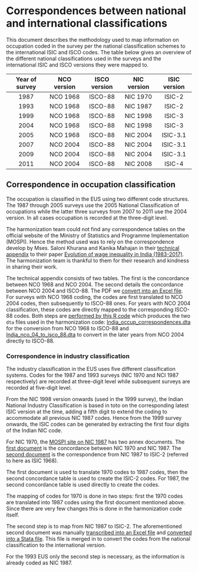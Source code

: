 # Correspondences between national and international classifications

This document describes the methodology used to map information on occupation coded in the survey per the national classification schemes to the international ISIC and ISCO codes. The table below gives an overview of the different national classifications used in the surveys and the international ISIC and ISCO versions they were mapped to.

| Year of survey	| NCO version	| ISCO version	| NIC version	| ISIC version	|
| :----:		    | :----:	    | :----:	    | :----:	    | :----:	|
| 1987			    | NCO 1968	    | ISCO-88	    | NIC 1970	    | ISIC-2	|
| 1993			    | NCO 1968	    | ISCO-88	    | NIC 1987	    | ISIC-2	|
| 1999			    | NCO 1968	    | ISCO-88	    | NIC 1998	    | ISIC-3	|
| 2004			    | NCO 1968	    | ISCO-88	    | NIC 1998	    | ISIC-3	|
| 2005			    | NCO 1968	    | ISCO-88	    | NIC 2004	    | ISIC-3.1	|
| 2007			    | NCO 2004	    | ISCO-88	    | NIC 2004	    | ISIC-3.1	|
| 2009			    | NCO 2004	    | ISCO-88	    | NIC 2004	    | ISIC-3.1	|
| 2011			    | NCO 2004	    | ISCO-88	    | NIC 2008	    | ISIC-4	|

## Correspondence in occupation classification

The occupation is classified in the EUS using two different code structures. The 1987 through 2005 surveys use the 2005 National Classification of occupations while the latter three surveys from 2007 to 2011 use the 2004 version. In all cases occupation is recorded at the three-digit level.

The harmonization team could not find any correspondence tables on the official website of the Ministry of Statistics and Programme Implementation (MOSPI). Hence the method used was to rely on the correspondence develop by Mses. Saloni Khurana and Kanika Mahajan in their [technical appendix](utilities/NCO_concordance.pdf) to their paper [Evolution of wage inequality in India (1983-2017)](utilities/wp2020-167.pdf). The harmonization team is thankful to them for their research and kindness in sharing their work.

The technical appendix consists of two tables. The first is the concordance between NCO 1968 and NCO 2004. The second details the concordance between NCO 2004 and ISCO-88. The PDF we [convert into an Excel file](utilities/occupation_correspondences.xlsx). For surveys with NCO 1968 coding, the codes are first translated to NCO 2004 codes, then subsequently to ISCO-88 ones. For years with NCO 2004 classification, these codes are directly mapped to the corresponding ISCO-88 codes. Both steps are [performed by this R code](utilities/convert_occup_concordance_to_dta.R) which produces the two `dta` files used in the harmonization code: [India_occup_correspondences.dta](utilities/Additional%20Data/India_occup_correspondences.dta) for the conversion from NCO 1968 to ISCO-88 and [India_nco_04_to_isco_88.dta](utilities/Additional%20Data/India_nco_04_to_isco_88.dta) to convert in the later years from NCO 2004 directly to ISCO-88.

### Correspondence in industry classification

The industry classification in the EUS uses five different classification systems. Codes for the 1987 and 1993 surveys (NIC 1970 and NCI 1987 respectively) are recorded at three-digit level while subsequent surveys are recorded at five-digit level.

From the NIC 1998 version onwards (used in the 1999 survey), the Indian National Industry Classification is based in toto on the corresponding latest ISIC version at the time, adding a fifth digit to extend the coding to accommodate all previous NIC 1987 codes. Hence from the 1999 survey onwards, the ISIC codes can be generated by extracting the first four digits of the Indian NIC code.

For NIC 1970, the [MOSPI site on NIC 1987](http://mospi.nic.in/classification/national-industrial-classification/national-industrial-classification-1987) has two annex documents. The [first document](utilities/annexure_1_NIC1987.pdf) is the concordance between NIC 1970 and NIC 1987. The [second document](utilities/annexure_2_NIC1987.pdf) is the correspondence from NIC 1987 to ISIC-2 (referred to here as ISIC 1968).

The first document is used to translate 1970 codes to 1987 codes, then the second concordance table is used to create the ISIC-2 codes. For 1987, the second concordance table is used directly to create the codes.

The mapping of codes for 1970 is done in two steps: first the 1970 codes are translated into 1987 codes using the first document mentioned above. Since there are very few changes this is done in the harmonization code itself.

The second step is to map from NIC 1987 to ISIC-2. The aforementioned second document was manually [transcribed into an Excel file](utilities/nic_87_to_isic_68.xlsx) and [converted into a Stata file](utilities/nic87_to_isic2.dta). This file is merged in to convert the codes from the national classification to the international version.

For the 1993 EUS only the second step is necessary, as the information is already coded as NIC 1987.
